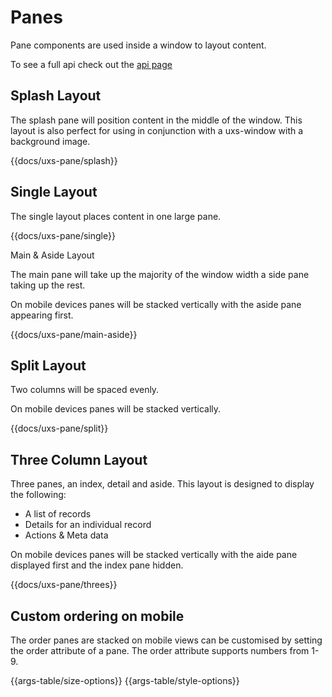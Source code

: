# Panes

Pane components are used inside a window to layout content.

To see a full api check out the [api page](/docs/api/components/uxs-pane)

## Splash Layout

The splash pane will position content in the middle of the window. This layout is also perfect for using in conjunction with a uxs-window with a background image.

{{docs/uxs-pane/splash}}

## Single Layout

The single layout places content in one large pane.

{{docs/uxs-pane/single}}

Main & Aside Layout

The main pane will take up the majority of the window width a side pane taking up the rest.

On mobile devices panes will be stacked vertically with the aside pane appearing first.

{{docs/uxs-pane/main-aside}}

## Split Layout

Two columns will be spaced evenly.

On mobile devices panes will be stacked vertically.

{{docs/uxs-pane/split}}

## Three Column Layout

Three panes, an index, detail and aside. This layout is designed to display the following:

-   A list of records
-   Details for an individual record
-   Actions & Meta data

On mobile devices panes will be stacked vertically with the aide pane displayed first and the index pane hidden.

{{docs/uxs-pane/threes}}

## Custom ordering on mobile

The order panes are stacked on mobile views can be customised by setting the order attribute of a pane. The order attribute supports numbers from 1-9.

{{args-table/size-options}}
{{args-table/style-options}}
